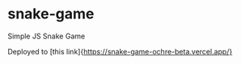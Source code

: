 # snake-game
Simple JS Snake Game 

Deployed to [this link]{https://snake-game-ochre-beta.vercel.app/}
